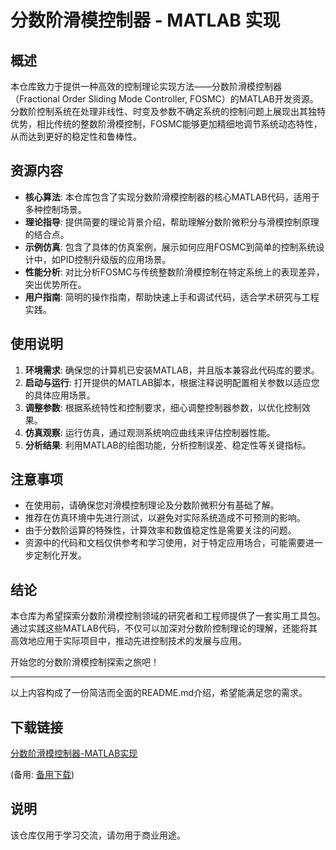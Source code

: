 # 分数阶滑模控制器 - MATLAB 实现

## 概述

本仓库致力于提供一种高效的控制理论实现方法——分数阶滑模控制器（Fractional Order Sliding Mode Controller, FOSMC）的MATLAB开发资源。分数阶控制系统在处理非线性、时变及参数不确定系统的控制问题上展现出其独特优势，相比传统的整数阶滑模控制，FOSMC能够更加精细地调节系统动态特性，从而达到更好的稳定性和鲁棒性。

## 资源内容

- **核心算法**: 本仓库包含了实现分数阶滑模控制器的核心MATLAB代码，适用于多种控制场景。
- **理论指导**: 提供简要的理论背景介绍，帮助理解分数阶微积分与滑模控制原理的结合点。
- **示例仿真**: 包含了具体的仿真案例，展示如何应用FOSMC到简单的控制系统设计中，如PID控制升级版的应用场景。
- **性能分析**: 对比分析FOSMC与传统整数阶滑模控制在特定系统上的表现差异，突出优势所在。
- **用户指南**: 简明的操作指南，帮助快速上手和调试代码，适合学术研究与工程实践。

## 使用说明

1. **环境需求**: 确保您的计算机已安装MATLAB，并且版本兼容此代码库的要求。
2. **启动与运行**: 打开提供的MATLAB脚本，根据注释说明配置相关参数以适应您的具体应用场景。
3. **调整参数**: 根据系统特性和控制要求，细心调整控制器参数，以优化控制效果。
4. **仿真观察**: 运行仿真，通过观测系统响应曲线来评估控制器性能。
5. **分析结果**: 利用MATLAB的绘图功能，分析控制误差、稳定性等关键指标。

## 注意事项

- 在使用前，请确保您对滑模控制理论及分数阶微积分有基础了解。
- 推荐在仿真环境中先进行测试，以避免对实际系统造成不可预测的影响。
- 由于分数阶运算的特殊性，计算效率和数值稳定性是需要关注的问题。
- 资源中的代码和文档仅供参考和学习使用，对于特定应用场合，可能需要进一步定制化开发。

## 结论

本仓库为希望探索分数阶滑模控制领域的研究者和工程师提供了一套实用工具包。通过实践这些MATLAB代码，不仅可以加深对分数阶控制理论的理解，还能将其高效地应用于实际项目中，推动先进控制技术的发展与应用。

开始您的分数阶滑模控制探索之旅吧！

---

以上内容构成了一份简洁而全面的README.md介绍，希望能满足您的需求。

## 下载链接
[分数阶滑模控制器-MATLAB实现](https://pan.quark.cn/s/073e4b79bded) 

(备用: [备用下载](https://pan.baidu.com/s/1ih251SRt8opda6HH9h_AWw?pwd=1234))

## 说明

该仓库仅用于学习交流，请勿用于商业用途。
